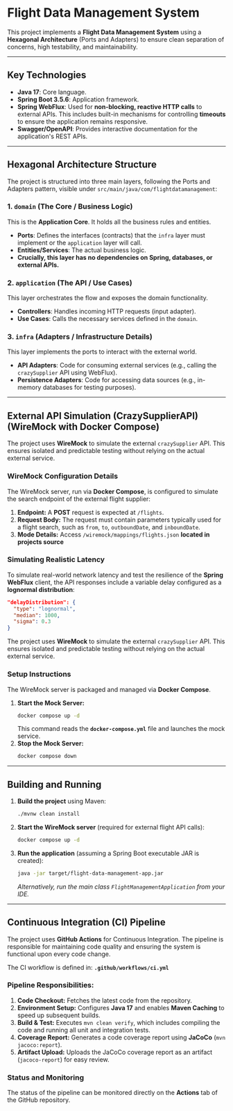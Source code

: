 # Flight Data Management System

This project implements a **Flight Data Management System** using a **Hexagonal Architecture** (Ports and Adapters) to ensure clean separation of concerns, high testability, and maintainability.

---

## Key Technologies

* **Java 17**: Core language.
* **Spring Boot 3.5.6**: Application framework.
* **Spring WebFlux**: Used for **non-blocking, reactive HTTP calls** to external APIs. This includes built-in mechanisms for controlling **timeouts** to ensure the application remains responsive.
* **Swagger/OpenAPI**: Provides interactive documentation for the application's REST APIs.

---

## Hexagonal Architecture Structure

The project is structured into three main layers, following the Ports and Adapters pattern, visible under `src/main/java/com/flightdatamanagement`:

### 1. `domain` (The Core / Business Logic)

This is the **Application Core**. It holds all the business rules and entities.

* **Ports**: Defines the interfaces (contracts) that the `infra` layer must implement or the `application` layer will call.
* **Entities/Services**: The actual business logic.
* **Crucially, this layer has no dependencies on Spring, databases, or external APIs.**

### 2. `application` (The API / Use Cases)

This layer orchestrates the flow and exposes the domain functionality.

* **Controllers**: Handles incoming HTTP requests (input adapter).
* **Use Cases**: Calls the necessary services defined in the `domain`.

### 3. `infra` (Adapters / Infrastructure Details)

This layer implements the ports to interact with the external world.

* **API Adapters**: Code for consuming external services (e.g., calling the `crazySupplier` API using WebFlux).
* **Persistence Adapters**: Code for accessing data sources (e.g., in-memory databases for testing purposes).

---

## External API Simulation (CrazySupplierAPI) (WireMock with Docker Compose)

The project uses **WireMock** to simulate the external `crazySupplier` API. This ensures isolated and predictable testing without relying on the actual external service.

### WireMock Configuration Details

The WireMock server, run via **Docker Compose**, is configured to simulate the search endpoint of the external flight supplier:

1.  **Endpoint:** A **POST** request is expected at `/flights`.
2.  **Request Body:** The request must contain parameters typically used for a flight search, such as `from`, `to`, `outboundDate`, and `inboundDate`.
3.  **Mode Details:** Access `/wiremock/mappings/flights.json` **located in projects source**

### Simulating Realistic Latency

To simulate real-world network latency and test the resilience of the **Spring WebFlux** client, the API responses include a variable delay configured as a **lognormal distribution**:

```json
"delayDistribution": {
  "type": "lognormal",
  "median": 1000,
  "sigma": 0.3
}
```



The project uses **WireMock** to simulate the external `crazySupplier` API. This ensures isolated and predictable testing without relying on the actual external service.

### Setup Instructions

The WireMock server is packaged and managed via **Docker Compose**.

1.  **Start the Mock Server:**
    ```bash
    docker compose up -d
    ```
    This command reads the **`docker-compose.yml`** file and launches the mock service.
2.  **Stop the Mock Server:**
    ```bash
    docker compose down
    ```

---

## Building and Running

1.  **Build the project** using Maven:
    ```bash
    ./mvnw clean install
    ```
2.  **Start the WireMock server** (required for external flight API calls):
    ```bash
    docker compose up -d
    ```
3.  **Run the application** (assuming a Spring Boot executable JAR is created):
    ```bash
    java -jar target/flight-data-management-app.jar
    ```
    *Alternatively, run the main class `FlightManagementApplication` from your IDE.*

---
## Continuous Integration (CI) Pipeline

The project uses **GitHub Actions** for Continuous Integration. The pipeline is responsible for maintaining code quality and ensuring the system is functional upon every code change.

The CI workflow is defined in: **`.github/workflows/ci.yml`**

### Pipeline Responsibilities:

1.  **Code Checkout:** Fetches the latest code from the repository.
2.  **Environment Setup:** Configures **Java 17** and enables **Maven Caching** to speed up subsequent builds.
3.  **Build & Test:** Executes `mvn clean verify`, which includes compiling the code and running all unit and integration tests.
4.  **Coverage Report:** Generates a code coverage report using **JaCoCo** (`mvn jacoco:report`).
5.  **Artifact Upload:** Uploads the JaCoCo coverage report as an artifact (`jacoco-report`) for easy review.

### Status and Monitoring

The status of the pipeline can be monitored directly on the **Actions** tab of the GitHub repository.